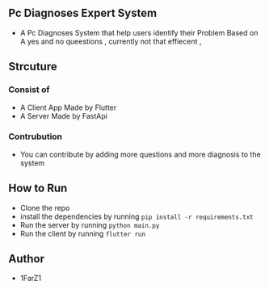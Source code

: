 ## Pc Diagnoses Expert System

- A Pc Diagnoses System that help users identify their Problem Based on A yes and no queestions ,  currently not that effiecent ,

## Strcuture

### Consist of

- A Client App Made by Flutter
- A Server Made by FastApi

### Contrubution

- You can contribute by adding more questions and more diagnosis to the system

## How to Run

- Clone the repo
- install the dependencies by running `pip install -r requirements.txt`
- Run the server by running `python main.py`
- Run the client by running `flutter run`

## Author

- 1FarZ1
